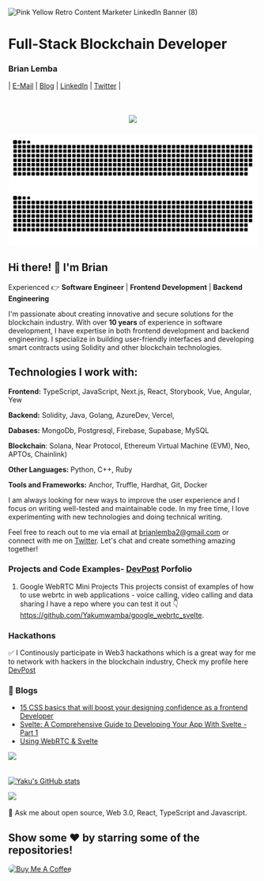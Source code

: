 
![Pink Yellow Retro Content Marketer LinkedIn Banner (8)](https://github.com/Yakumwamba/Yakumwamba/assets/72974932/29373b64-94a4-4257-acfa-76049f0b4149)

<p align="center" s>
<h1>Full-Stack Blockchain Developer</h1>
</p>

 ### Brian Lemba

| [E-Mail](brianlemba2@gmail.com) | [Blog](https://dev.to/yaku) | [LinkedIn](https://linkedin.com/in/brianlemba) | [Twitter](https://twitter.com/codewithYaku) |

<h1 align="center">
  <a href="#">
    <img src="https://readme-typing-svg.herokuapp.com/?lines=Hey+😀;nice+to+meet+you+🎉;&center=true&size=30">
  </a>
</h1>




![github contribution grid snake animation](https://raw.githubusercontent.com/platane/platane/output/github-contribution-grid-snake-dark.svg#gh-dark-mode-only)![github contribution grid snake animation](https://raw.githubusercontent.com/platane/platane/output/github-contribution-grid-snake.svg#gh-light-mode-only)

## Hi there! 👋 I'm Brian

Experienced 👉 **Software Engineer** | **Frontend Development** | **Backend Engineering**

I'm passionate about creating innovative and secure solutions for the blockchain industry. With over **10 years** of experience in software development, I have expertise in both frontend development and backend engineering. I specialize in building user-friendly interfaces and developing smart contracts using Solidity and other blockchain technologies.

## Technologies I work with:

**Frontend:** TypeScript, JavaScript, Next.js, React, Storybook, Vue, Angular, Yew

**Backend:** Solidity, Java, Golang, AzureDev, Vercel, 

**Dabases:** MongoDb, Postgresql, Firebase, Supabase, MySQL

**Blockchain**: Solana, Near Protocol, Ethereum Virtual Machine (EVM), Neo, APTOs, Chainlink)

**Other Languages:** Python, C++, Ruby

**Tools and Frameworks:** Anchor, Truffle, Hardhat, Git, Docker

I am always looking for new ways to improve the user experience and I focus on writing well-tested and maintainable code. In my free time, I love experimenting with new technologies and doing technical writing.

Feel free to reach out to me via email at brianlemba2@gmail.com or connect with me on [Twitter](https://twitter.com/CodewithYaku). Let's chat and create something amazing together!



### Projects and Code Examples- [DevPost](https://devpost.com/Yakumwamba) Porfolio

1. Google WebRTC Mini Projects
    This projects consist of examples of how to use webrtc in web applications - voice calling, video calling and data sharing
    I have a repo where you can test it out 👇
    https://github.com/Yakumwamba/google_webrtc_svelte. 


### Hackathons 
✅ I Continously participate in Web3 hackathons which is a great way for me to network with hackers in the blockchain industry, Check my profile here [DevPost](https://devpost.com/Yakumwamba) 
 
### 📕 Blogs 

<!-- BLOG-POST-LIST:START -->
  - [15 CSS basics that will boost your designing confidence as a frontend Developer](https://dev.to/yaku/15-css-that-will-boost-your-designing-confidence-as-frontend-developer-1j55)
  - [Svelte: A Comprehensive Guide to Developing Your App With Svelte - Part 1](https://dev.to/yaku/svelte-a-comprehensive-guide-to-developing-your-app-with-svelte-part-1-3iob)
  - [Using WebRTC & Svelte](https://dev.to/yaku/using-webrtc-and-svelte-3pn)
<!-- BLOG-POST-LIST:END -->
 <img src="https://activity-graph.herokuapp.com/graph?username=yakumwamba&theme=dracula&bg_color=00000000&color=22c55e&line=4c8ed9&point=00000000&area=true&hide_border=true"><br><br>

[![Yaku's GitHub stats](https://github-readme-stats.vercel.app/api?theme=radical&username=yakumwamba&count_private=true&show_icons=true&hide_title=true&include_all_commits=true)](https://github.com/anuraghazra/github-readme-stats)
 
 <img src="https://emojis.slackmojis.com/emojis/images/1593555389/9579/blob_excited.gif?1593555389" width="30"/>


💬 Ask me about open source, Web 3.0, React, TypeScript and Javascript.
## Show some ❤️ by starring some of the repositories!



<a href="https://www.buymeacoffee.com/yakumwamba" target="_blank"> 
    <img src="https://cdn.buymeacoffee.com/buttons/v2/default-red.png" alt="Buy Me A Coffee" style="height: 38px;width: 200px; border-radius: 200px;" >
    </a>




